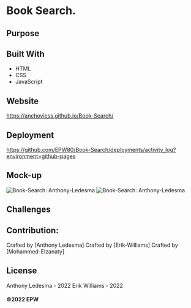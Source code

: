 # Book Search.

## Purpose


## Built With
* HTML
* CSS
* JavaScript

## Website
https://anchoviess.github.io/Book-Search/


## Deployment
https://github.com/EPW80/Book-Search/deployments/activity_log?environment=github-pages

## Mock-up

![Book-Search: Anthony-Ledesma](https://files.slack.com/files-pri/T033RDBUTNC-F03B9B39QMC/projectphoto.jpg)
![Book-Search: Anthony-Ledesma](https://files.slack.com/files-pri/T033RDBUTNC-F03BUJXTZUH/projectphoto2.jpg)
## Challenges 



## Contribution:
Crafted by [Anthony Ledesma]
Crafted by [Erik-Williams]
Crafted by [Mohammed-Elzanaty]

## License
Anthony Ledesma - 2022
Erik Williams - 2022

#### ©️2022 EPW
